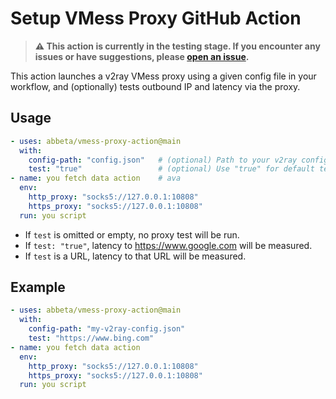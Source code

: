 # Setup VMess Proxy GitHub Action

> **⚠️ This action is currently in the testing stage. If you encounter any issues or have suggestions, please [open an issue](../../issues).**

This action launches a v2ray VMess proxy using a given config file in your workflow, and (optionally) tests outbound IP and latency via the proxy.

## Usage

```yaml
- uses: abbeta/vmess-proxy-action@main
  with:
    config-path: "config.json"   # (optional) Path to your v2ray config file
    test: "true"                 # (optional) Use "true" for default test (https://www.google.com), or a custom test URL (e.g., "https://www.bing.com")
- name: you fetch data action    # ava
  env:
    http_proxy: "socks5://127.0.0.1:10808"
    https_proxy: "socks5://127.0.0.1:10808"
  run: you script
```

- If `test` is omitted or empty, no proxy test will be run.
- If `test: "true"`, latency to https://www.google.com will be measured.
- If `test` is a URL, latency to that URL will be measured.

## Example

```yaml
- uses: abbeta/vmess-proxy-action@main
  with:
    config-path: "my-v2ray-config.json"
    test: "https://www.bing.com"
- name: you fetch data action
  env:
    http_proxy: "socks5://127.0.0.1:10808"
    https_proxy: "socks5://127.0.0.1:10808"
  run: you script
```
